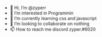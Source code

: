 - 👋 Hi, I’m @zyperr
- 👀 I’m interested in Programmin
- 🌱 I’m currently learning css and javascript
- 💞️ I’m looking to collaborate on nothing 
- 📫 How to reach me discord zyper.#6020

<!---
zyperr/zyperr is a ✨ special ✨ repository because its `README.md` (this file) appears on your GitHub profile.
You can click the Preview link to take a look at your changes.
--->
